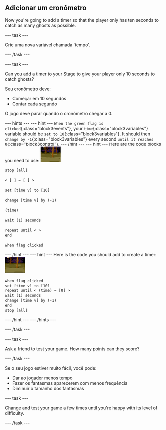## Adicionar um cronômetro

Now you're going to add a timer so that the player only has ten seconds to catch as many ghosts as possible.

\--- task \---

Crie uma nova variável chamada 'tempo'.

\--- /task \---

\--- task \---

Can you add a timer to your Stage to give your player only 10 seconds to catch ghosts?

Seu cronômetro deve:

+ Começar em 10 segundos
+ Contar cada segundo

O jogo deve parar quando o cronômetro chegar a 0.

\--- hints \--- \--- hint \--- `When the green flag is clicked`{:class="block3events"}, your `time`{:class="block3variables"} variable should be `set to 10`{:class="block3variables"}. It should then `change by -1`{:class="block3variables"} every second `until it reaches 0`{:class="block3control"}. \--- /hint \--- \--- hint \--- Here are the code blocks you need to use: ![ghost-sprite](images/ghost-backdrop.png)

```blocks3
stop [all]

< [ ] = [ ] >

set [time v] to [10]

change [time v] by (-1)

(time)

wait (1) seconds

repeat until < >
end

when flag clicked

```

\--- /hint \--- \--- hint \--- Here is the code you should add to create a timer: ![backdrop icon](images/ghost-backdrop.png)

```blocks3
when flag clicked
set [time v] to [10]
repeat until < (time) = [0] >
wait (1) seconds
change [time v] by (-1)
end
stop [all]
```

\--- /hint \--- \--- /hints \---

\--- /task \---

\--- task \---

Ask a friend to test your game. How many points can they score?

\--- /task \---

Se o seu jogo estiver muito fácil, você pode:

+ Dar ao jogador menos tempo
+ Fazer os fantasmas aparecerem com menos frequência
+ Diminuir o tamanho dos fantasmas

\--- task \---

Change and test your game a few times until you're happy with its level of difficulty.

\--- /task \---